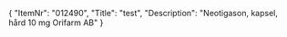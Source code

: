 {
  "ItemNr": "012490",
  "Title": "test",
  "Description": "Neotigason, kapsel, hård 10 mg Orifarm AB"
}